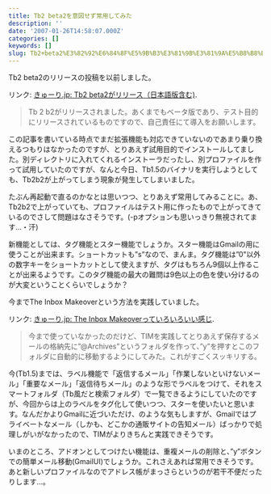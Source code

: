 ```yaml
---
title: Tb2 beta2を意図せず常用してみた
description: ''
date: '2007-01-26T14:58:07.000Z'
categories: []
keywords: []
slug: Tb2+beta2%E3%82%92%E6%84%8F%E5%9B%B3%E3%81%9B%E3%81%9A%E5%B8%B8%E7%94%A8%E3%81%97%E3%81%A6%E3%81%BF%E3%81%9F
---
```

Tb2 beta2のリリースの投稿を以前しました。

リンク: [きゅーり.jp: Tb2 beta2がリリース（日本語版含む)](http://blog.qli.jp/2007/01/tb2_beta2_96f6.html "きゅーり.jp: Tb2 beta2がリリース（日本語版含む)").

> Tb 2 b2がリリースされました。あくまでもベータ版であり、テスト目的にリリースされているものですので、自己責任にて導入をお願いします。

この記事を書いている時点でまだ拡張機能も対応できていないのであまり乗り換えるつもりはなかったのですが、とりあえず試用目的でインストールしてました。別ディレクトリに入れてくれるインストーラだったし、別プロファイルを作って試用していたのですが、なんと今日、Tb1.5のバイナリを実行しようとしても、Tb2b2が上がってしまう現象が発生してしまいました。

たぶん再起動で直るのかなとは思いつつ、とりあえず常用してみることに。あ、Tb2b2で上がっていても、プロファイルはテスト用に作ったもので上がってきているのでさして問題はなさそうです。(-pオプションも思いっきり無視されてます…・汗)

新機能としては、タグ機能とスター機能でしょうか。スター機能はGmailの用に使うことが出来ます。ショートカットも”s”なので、まんま。タグ機能は”0"以外の数字キーをショートカットとして使えますが、タグはもちろん9個以上作ることが出来るようです。このタグ機能の最大の難問は9色以上の色を使い分けるのが大変ということくらいでしょうか？

今までThe Inbox Makeoverという方法を実践していました。

リンク: [きゅーり.jp: The Inbox Makeoverっていろいろいい感じ](http://blog.qli.jp/2006/07/the_inbox_makeo_25e8.html "きゅーり.jp: The Inbox Makeoverっていろいろいい感じ").

> 今まで使っていなかったのだけど、TIMを実践してとりあえず保存するメールの格納先に”@Archives”というフォルダを作って、”y”を押すとこのフォルダに自動的に移動するようにしてみた。これがすごくスッキリする。

今(Tb1.5)までは、ラベル機能で「返信するメール」「作業しないといけないメール」「重要なメール」「返信待ちメール」のような形でラベルをつけて、それをスマートフォルダ（Tb風だと検索フォルダ）で一覧できるようにしていたのですが、今回からは上のラベルをタグ化して使いつつ、スターを使いたいと思います。なんだかよりGmailに近づいただけ、のような気もしますが、Gmailではプライベートなメール（しかも、どこかの通販サイトの告知メール）ばっかりで処理しがいがなかったので、TIMがよりきちんと実践できそうです。

いまのところ、アドオンとしてつけたい機能は、重複メールの削除と、”y”ボタンでの簡単メール移動(GmailUI)でしょうか。これさえあれば常用できそうです。あと新しいプロファイルなのでアドレス帳がまっさらというのが若干不便だったりします…。
